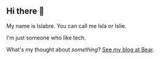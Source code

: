## Hi there 👋
My name is Islabre. You can call me Isla or Islie.

I'm just someone who like tech.

What's my thought about *something*? [See my blog at Bear](https://islabre1426.bearblog.dev).

<!--
**islabre1426/islabre1426** is a ✨ _special_ ✨ repository because its `README.md` (this file) appears on your GitHub profile.

Here are some ideas to get you started:

- 🔭 I’m currently working on ...
- 🌱 I’m currently learning ...
- 👯 I’m looking to collaborate on ...
- 🤔 I’m looking for help with ...
- 💬 Ask me about ...
- 📫 How to reach me: ...
- 😄 Pronouns: ...
- ⚡ Fun fact: ...
-->

